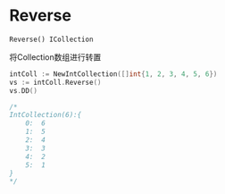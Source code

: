 # Reverse

`Reverse() ICollection`

将Collection数组进行转置

```go
intColl := NewIntCollection([]int{1, 2, 3, 4, 5, 6})
vs := intColl.Reverse()
vs.DD()

/*
IntCollection(6):{
	0:	6
	1:	5
	2:	4
	3:	3
	4:	2
	5:	1
}
*/
```